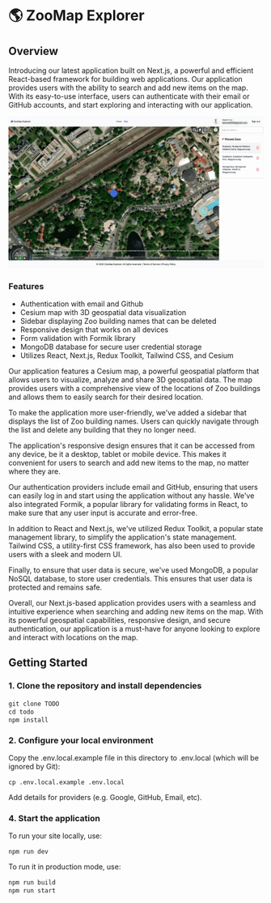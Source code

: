 # 🌎 ZooMap Explorer

## Overview

Introducing our latest application built on Next.js, a powerful and efficient React-based framework for building web applications. Our application provides users with the ability to search and add new items on the map. With its easy-to-use interface, users can authenticate with their email or GitHub accounts, and start exploring and interacting with our application.

<p align="center">
    <img src="screenshot.png">
</p>

### Features

- Authentication with email and Github
- Cesium map with 3D geospatial data visualization
- Sidebar displaying Zoo building names that can be deleted
- Responsive design that works on all devices
- Form validation with Formik library
- MongoDB database for secure user credential storage
- Utilizes React, Next.js, Redux Toolkit, Tailwind CSS, and Cesium

Our application features a Cesium map, a powerful geospatial platform that allows users to visualize, analyze and share 3D geospatial data. The map provides users with a comprehensive view of the locations of Zoo buildings and allows them to easily search for their desired location.

To make the application more user-friendly, we've added a sidebar that displays the list of Zoo building names. Users can quickly navigate through the list and delete any building that they no longer need.

The application's responsive design ensures that it can be accessed from any device, be it a desktop, tablet or mobile device. This makes it convenient for users to search and add new items to the map, no matter where they are.

Our authentication providers include email and GitHub, ensuring that users can easily log in and start using the application without any hassle. We've also integrated Formik, a popular library for validating forms in React, to make sure that any user input is accurate and error-free.

In addition to React and Next.js, we've utilized Redux Toolkit, a popular state management library, to simplify the application's state management. Tailwind CSS, a utility-first CSS framework, has also been used to provide users with a sleek and modern UI.

Finally, to ensure that user data is secure, we've used MongoDB, a popular NoSQL database, to store user credentials. This ensures that user data is protected and remains safe.

Overall, our Next.js-based application provides users with a seamless and intuitive experience when searching and adding new items on the map. With its powerful geospatial capabilities, responsive design, and secure authentication, our application is a must-have for anyone looking to explore and interact with locations on the map.

## Getting Started

### 1. Clone the repository and install dependencies

```
git clone TODO
cd todo
npm install
```

### 2. Configure your local environment

Copy the .env.local.example file in this directory to .env.local (which will be ignored by Git):

```
cp .env.local.example .env.local
```

Add details for providers (e.g. Google, GitHub, Email, etc).

### 4. Start the application

To run your site locally, use:

```
npm run dev
```

To run it in production mode, use:

```
npm run build
npm run start
```
